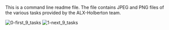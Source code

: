 This is a command line readme file.
The file contains JPEG and PNG files of the various tasks provided by the ALX-Holberton team.

![0-first_9_tasks](https://user-images.githubusercontent.com/107088096/200212179-609c8828-0433-4382-afa4-816a836e0f03.jpg)
![1-next_9_tasks](https://user-images.githubusercontent.com/107088096/200212459-9634faae-0077-481f-9a09-40c47b28ef1b.jpg)
